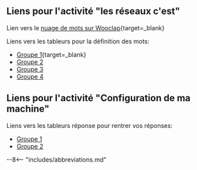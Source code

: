 ## Liens pour l'activité "les réseaux c'est"

Lien vers le [nuage de mots sur Wooclap](http://www.wooclap.com/PLTHIP){target=_blank}

Liens vers les tableurs pour la définition des mots:

<!-- ajouter target="_blank"  -->
* [Groupe 1](https://cloud.imt-atlantique.fr/index.php/apps/onlyoffice/s/YPYzoSZeDDjbkXA){target=_blank}
* [Groupe 2](https://cloud.imt-atlantique.fr/index.php/apps/onlyoffice/s/QYXSCwjjCAYDfHb)
* [Groupe 3](https://cloud.imt-atlantique.fr/index.php/apps/onlyoffice/s/F3M3zj9YDprX8et)
* [Groupe 4](https://cloud.imt-atlantique.fr/index.php/apps/onlyoffice/s/CJmQmbarSFKA9DF)


## Liens pour l'activité "Configuration de ma machine"

Liens vers les tableurs réponse pour rentrer vos réponses:

* [Groupe 1](https://cloud.imt-atlantique.fr/index.php/apps/onlyoffice/s/DL7YFjcYdjeCd2Z)
* [Groupe 2](https://cloud.imt-atlantique.fr/index.php/apps/onlyoffice/s/WjANWK5yPixqEck)



--8<-- "includes/abbreviations.md"
